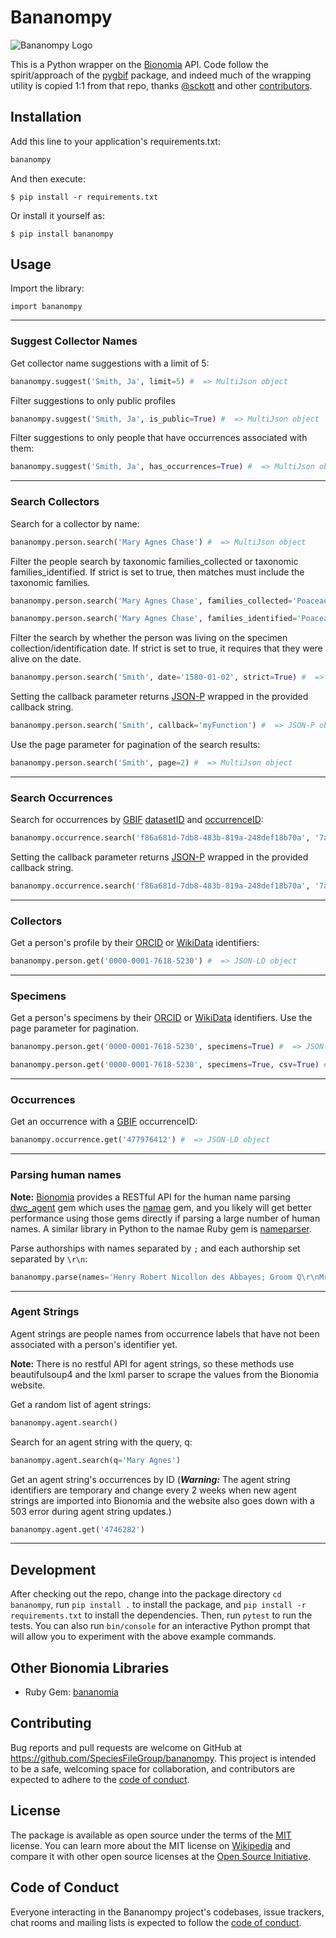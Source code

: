 # Bananompy

![Bananompy Logo](https://github.com/SpeciesFileGroup/bananompy/assets/8573609/b6cb65bc-27e4-4040-bf96-e2d600fb237f)

This is a Python wrapper on the [Bionomia](https://bionomia.net) API. Code follow the spirit/approach of the [pygbif](https://github.com/gbif/pygbif/graphs/contributors) package, and indeed much of the wrapping utility is copied 1:1 from that repo, thanks [@sckott](https://github.com/sckott) and other [contributors](https://github.com/gbif/pygbif/graphs/contributors).

## Installation

Add this line to your application's requirements.txt:

```python
bananompy
```

And then execute:

    $ pip install -r requirements.txt

Or install it yourself as:

    $ pip install bananompy

## Usage


Import the library:
```
import bananompy
```

---
### Suggest Collector Names
Get collector name suggestions with a limit of 5:
```python
bananompy.suggest('Smith, Ja', limit=5) #  => MultiJson object
```
Filter suggestions to only public profiles
```python
bananompy.suggest('Smith, Ja', is_public=True) #  => MultiJson object
```
Filter suggestions to only people that have occurrences associated with them:
```python
bananompy.suggest('Smith, Ja', has_occurrences=True) #  => MultiJson object
```

---
### Search Collectors
Search for a collector by name:
```python
bananompy.person.search('Mary Agnes Chase') #  => MultiJson object
```

Filter the people search by taxonomic families_collected or taxonomic families_identified. If strict is set to true, then matches must include the taxonomic families.
```python
bananompy.person.search('Mary Agnes Chase', families_collected='Poaceae', strict=True) #  => MultiJson object
```
```python
bananompy.person.search('Mary Agnes Chase', families_identified='Poaceae', strict=True) #  => MultiJson object
```

Filter the search by whether the person was living on the specimen collection/identification date. If strict is set to true, it requires that they were alive on the date.
```python
bananompy.person.search('Smith', date='1580-01-02', strict=True) #  => MultiJson object
```

Setting the callback parameter returns [JSON-P](https://en.wikipedia.org/wiki/JSONP) wrapped in the provided callback string.
```python
bananompy.person.search('Smith', callback='myFunction') #  => JSON-P object
```

Use the page parameter for pagination of the search results:
```python
bananompy.person.search('Smith', page=2) #  => MultiJson object
```

---
### Search Occurrences
Search for occurrences by [GBIF](https://gbif.org) [datasetID](https://www.gbif.org/dataset/f86a681d-7db8-483b-819a-248def18b70a) and [occurrenceID](https://www.gbif.org/occurrence/1804069383):
```python
bananompy.occurrence.search('f86a681d-7db8-483b-819a-248def18b70a', '7a1daa39-8d7c-d7c4-968f-799d58b3c7b0') #  => MultiJson object
```
Setting the callback parameter returns [JSON-P](https://en.wikipedia.org/wiki/JSONP) wrapped in the provided callback string.
```python
bananompy.occurrence.search('f86a681d-7db8-483b-819a-248def18b70a', '7a1daa39-8d7c-d7c4-968f-799d58b3c7b0', callback='myFunction') #  => JSON-P object
```

---
### Collectors
Get a person's profile by their [ORCID](https://orcid.org/) or [WikiData](https://wikidata.org) identifiers:
```python
bananompy.person.get('0000-0001-7618-5230') #  => JSON-LD object
```
---
### Specimens
Get a person's specimens by their [ORCID](https://orcid.org/) or [WikiData](https://wikidata.org) identifiers. Use the page parameter for pagination.
```python
bananompy.person.get('0000-0001-7618-5230', specimens=True) #  => JSON-LD object
```

```python
bananompy.person.get('0000-0001-7618-5230', specimens=True, csv=True) #  => comma-separated values
```
---
### Occurrences
Get an occurrence with a [GBIF](https://www.gbif.org/occurrence/search) occurrenceID:
```python
bananompy.occurrence.get('477976412') #  => JSON-LD object
```
---
### Parsing human names
**Note:** [Bionomia](https://bionomia.net) provides a RESTful API for the human name parsing [dwc_agent](https://rubygems.org/gems/dwc_agent) gem which uses the [namae](https://rubygems.org/gems/namae) gem, and you likely will get better performance using those gems directly if parsing a large number of human names. A similar library in Python to the namae Ruby gem is [nameparser](https://github.com/derek73/python-nameparser).

Parse authorships with names separated by `;` and each authorship set separated by `\r\n`:
```python
bananompy.parse(names='Henry Robert Nicollon des Abbayes; Groom Q\r\nMrs. John Errol Chandos Aberdeen') #  => MultiJson object
```

---
### Agent Strings
Agent strings are people names from occurrence labels that have not been associated with a person's identifier yet.

**Note:** There is no restful API for agent strings, so these methods use beautifulsoup4 and the lxml parser to scrape the values from the Bionomia website.

Get a random list of agent strings:
```python
bananompy.agent.search()
```

Search for an agent string with the query, q:
```python
bananompy.agent.search(q='Mary Agnes')
```

Get an agent string's occurrences by ID (***Warning:*** The agent string identifiers are temporary and change every 2 weeks when new agent strings are imported into Bionomia and the website also goes down with a 503 error during agent string updates.)
```python
bananompy.agent.get('4746282')
```

---

## Development

After checking out the repo, change into the package directory `cd bananompy`, run `pip install .` to install the package, and `pip install -r requirements.txt` to install the dependencies. Then, run `pytest` to run the tests. You can also run `bin/console` for an interactive Python prompt that will allow you to experiment with the above example commands.

## Other Bionomia Libraries

* Ruby Gem: [bananomia](https://github.com/SpeciesFileGroup/bananomia)

## Contributing

Bug reports and pull requests are welcome on GitHub at https://github.com/SpeciesFileGroup/bananompy. This project is intended to be a safe, welcoming space for collaboration, and contributors are expected to adhere to the [code of conduct](https://github.com/SpeciesFileGroup/bananompy/blob/main/CODE_OF_CONDUCT.md).

## License

The package is available as open source under the terms of the [MIT](https://github.com/SpeciesFileGroup/bananompy/blob/main/LICENSE.txt) license. You can learn more about the MIT license on [Wikipedia](https://en.wikipedia.org/wiki/MIT_License) and compare it with other open source licenses at the [Open Source Initiative](https://opensource.org/license/mit).

## Code of Conduct

Everyone interacting in the Bananompy project's codebases, issue trackers, chat rooms and mailing lists is expected to follow the [code of conduct](https://github.com/SpeciesFileGroup/bananompy/blob/main/CODE_OF_CONDUCT.md).
